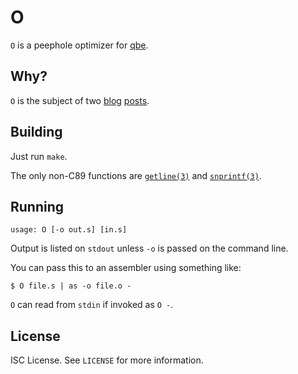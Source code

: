 O
=
`O` is a peephole optimizer for
[qbe](https://c9x.me/compile/).

Why?
----
`O` is the subject of two
[blog](https://briancallahan.net/blog/20220330.html)
[posts](https://briancallahan.net/blog/20220402.html).

Building
--------
Just run `make`.

The only non-C89 functions are
[`getline(3)`](https://man.openbsd.org/getline.3)
and
[`snprintf(3)`](https://man.openbsd.org/snprintf.3).

Running
-------
```
usage: O [-o out.s] [in.s]
```

Output is listed on `stdout` unless `-o` is passed on the command line.

You can pass this to an assembler using something like:
```
$ O file.s | as -o file.o -
```

`O` can read from `stdin` if invoked as `O -`.

License
-------
ISC License. See `LICENSE` for more information.
